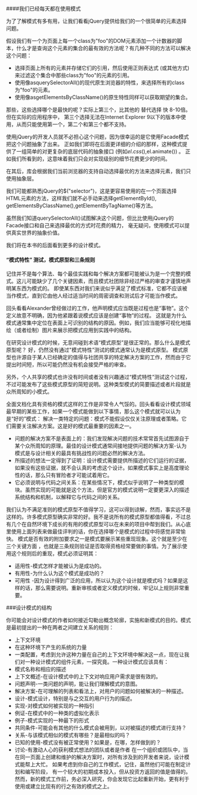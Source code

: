 ####我们已经每天都在使用模式

为了了解模式有多有用，让我们看看jQuery提供给我们的一个很简单的元素选择问题。

假设我们有一个为页面上每一个class为"foo"的DOM元素添加一个计数器的脚本，什么才是查询这个元素的集合的最有效的方法呢？有几种不同的方法可以解决这个问题：

* 选择页面上所有的元素并存储它们的引用，然后使用正则表达式 (或其他方式) 来过滤这个集合中那些class为"foo"的元素的引用。
* 使用像asquerySelectorAll()的现代原生浏览器的特性，来选择所有的class为"foo"的元素。
* 使用像asgetElementsByClassName()的原生特性同样可以获取期望的集合。

那些，这些选择哪个是最快的呢？实际上第三个，比其他的 替代选择 快 8-10倍。但在实际的应用程序中，
第三个选择无法在Internet Explorer 9以下的版本中使用，从而只能使用第一个，第二个和第三个都不支持。

使用jQuery的开发人员就不必担心这个问题，因为很幸运的是它使用Facade模式把这个问题抽象了出来。
正如我们即将在后面更详细的介绍的那样，这种模式提供了一组简单的对更复杂的底层代码的抽象接口 (例如$el.css(),$el.animate()) 。
正如我们所看到的，这意味着我们只会对实现级别的细节花费更少的时间。

在其后，库会根据我们当前浏览器的支持自动选择最优的方法来选择元素，我们只使用抽象层。

我们可能都熟悉jQuery的$("selector")，这是更容易使用的在一个页面选择HTML元素的方法，这样我们就不必手动来选择getElementById(),
getElementsByClassName(),getElementByTagName()等方法。

虽然我们知道querySelectorAll()试图解决这个问题，但比比使用jQuery的Facade接口和自己来选择最优的方式时花费的精力，
毫无疑问，使用模式可以提供真实世界的抽象价值。

我们将在本书的后面看到更多的设计模式。


#### “模式特性” 测试，模式原型和三条规则


记住并不是每个算法、每个最佳实践和每个解决方案都可能被认为是一个完整的模式。这儿可能缺少了几个关键因素，而且模式社团除非经过严格的审查才谨慎地声明某东西为模式的。
即使某东西对我们来说似乎满足了模式标准，它都不应该被当作模式，直到它由他人经过适当时间的周密调查和测试后才可能当作模式。

回头看看Alexander曾经做过的工作，他声明模式应当既是过程也是“事物”。这个定义故意不明确，因为他紧跟着说模式应该是创建“事物”的过程。
这就是为什么模式通常集中定位在表面上可识别的结构的原因。例如，我们应当能够可视化地描绘（或者绘制）图片来展示把模式应用到实践中的结构。


在研究设计模式的时候，无意间碰到术语“模式原型”是很正常的。那么什么是模式原型呢？ 好，仍然没有通过"模式特性”测试的模式通常认为是模式原型。
模式原型也许源自于某人已经确定的值得与社团共享的特定解决方案的工作，然而由于它提出时间短，所以可能仍然没有机会接受严格的审查。

另外，个人共享的模式也许没有时间或者没有兴趣通过“模式特性”测试这个过程，不过可能发布了这些模式原型的简短说明。这种类型模式的简要描述或者片段就是众所周知的小模式。

全面文档化具有资格的模式这样的工作是非常令人气馁的。回头看看设计模式领域最早期的某些工作，如果一个模式能做到以下事情，那么这个模式就可以认为是“好的”模式：
解决一类特定的问题：模式不能假设仅仅关注原理或者策略。它们需要关注解决方案。这是好的模式最重要的因素之一。

* 问题的解决方案不是表面上的：我们发现解决问题的技术常常首先试图源自于某个众所周知的原理。最佳的设计模式通常间接地提供问题的解决方案-认为模式是与设计相关的最具有挑战性的问题必然的解决方法。
* 所描述的想法一定得到了证明：设计模式需要提供所描述的它们运行的证据，如果没有这些证据，就不会认真的考虑这个设计。如果模式事实上是高度理论性的话，那么只有冒险者才可能试着用它。
* 它必须说明与代码之间关系：在某些情况下，模式似乎说明了一种类型的模块。虽然实现的可能就是这个方法，但是官方的模式说明一定要更深入的描述系统结构和机制，以解释它与代码之间的关系。

我们认为不满足准则的模式原型不值得学习，这可以得到谅解，然而，事实远不是这样的。许多模式原型确实非常的好。我不是说所有的模式原型都值得看，不过总有几个在自然环境下成长的有用的模式原型可以在未来的项目中帮到我们。从心底里使用上面列表来做最佳评判的话，你在选择哪个是模式的过程中将感觉非常愉快。
模式是否有效的附加要求之一是模式要展示某些重现现象。这个就是至少在三个关键方面 ，也就是三条规则验证是否取得资格经常要做的事情。为了展示使用这个规则后的重现，模式必须证明其：

* 适用性-模式怎样才能被认为是成功的。
* 有用性-为什么认为这个模式是成功的？
* 可用性 -因为设计得到广泛的应用，所以认为这个设计就是模式吗？如果是这样的话，那么需要说明。重新审核或者定义模式的时候，牢记以上规则非常重要。


###设计模式的结构


你可能会对设计模式的作者如何接近勾勒出概念轮廓，实施和新模式的目的。模式是最初提出的一种在两者之间建立关系的规则：

* 上下文环境
* 在这种环境下产生的系统的力量
* 一类配置，考虑到允许这种力量在自己的上下文环境中解决这一点，现在让我们对一种设计模式的组件元素，一探究竟。一种设计模式应该具有：
* 模式名称和相应的描述
* 上下文概述-在设计模式中的上下文对响应用户需求是很有效的。
* 问题声明-一类问题的声明，能让我们理解模式的意图。
* 解决方案-在可理解的列表和看法上，对用户的问题如何被解决的一种描述。
* 设计-模式设计，特别是与之交互的用户行为的描述。
* 实现-对模式如何被实现的一种指引
* 例证-在模式中的一种类的虚拟化表示
* 例子-模式实现的一种最下的形式
* 共同条件-可能会有其他的什么模式会被用到，以对被描述的模式进行支持？
* 关系-与该模式相似的模式有哪些？是最相似的吗？
* 已知的使用-模式没有被正常使用？如果是，在哪，怎样做到的？
* 讨论-有激动人心的获利模式想法的团队或者是作者
在一个组织或团队中，当在同一页面上创建和维护的解决方案时，对所有涉及到的开发者来说，设计模式能帮上大忙。
如果考虑到你自己的工作模式，记住，虽然他们可能在制定计划和编写阶段，
有一个较大的初期成本投入，但从投资方返回的值是值得的。然而，新的模式工作前，务必深入研究，你会发现它比起重新开始，更有利于使用或建立比现有的行之有效的模式之上。